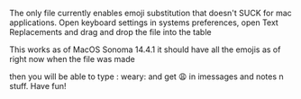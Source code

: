 The only file currently enables emoji substitution that doesn't SUCK for mac applications. 
Open keyboard settings in systems preferences, open Text Replacements and drag and drop the file into the table

This works as of MacOS Sonoma 14.4.1
it should have all the emojis as of right now when the file was made

then you will be able to type : weary: and get 😩 in imessages and notes n stuff. Have fun!
